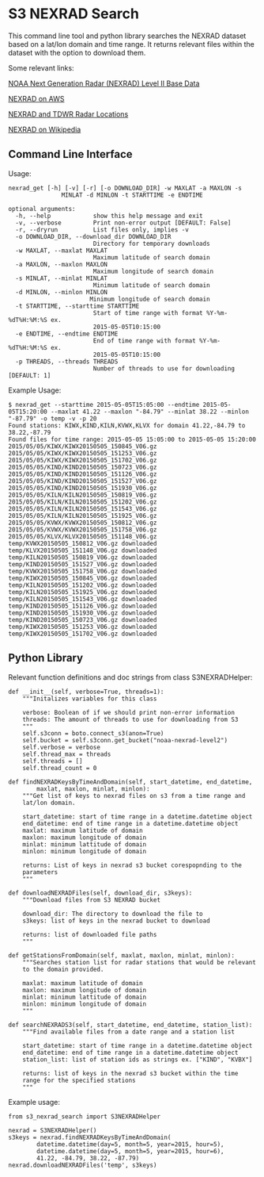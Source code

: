 # S3 NEXRAD Search
This command line tool and python library searches the NEXRAD dataset based on a lat/lon domain and
time range. It returns relevant files within the dataset with the option to
download them. 

Some relevant links:

[NOAA Next Generation Radar (NEXRAD) Level II Base Data](https://data.noaa.gov/dataset/noaa-next-generation-radar-nexrad-level-ii-base-data)

[NEXRAD on AWS](https://aws.amazon.com/public-datasets/nexrad/)

[NEXRAD and TDWR Radar Locations](https://www.roc.noaa.gov/WSR88D/Maps.aspx)

[NEXRAD on Wikipedia](https://en.wikipedia.org/wiki/NEXRAD)


## Command Line Interface

Usage:

    nexrad_get [-h] [-v] [-r] [-o DOWNLOAD_DIR] -w MAXLAT -a MAXLON -s
                   MINLAT -d MINLON -t STARTTIME -e ENDTIME

    optional arguments:
      -h, --help            show this help message and exit
      -v, --verbose         Print non-error output [DEFAULT: False]
      -r, --dryrun          List files only, implies -v
      -o DOWNLOAD_DIR, --download_dir DOWNLOAD_DIR
                            Directory for temporary downloads
      -w MAXLAT, --maxlat MAXLAT
                            Maximum latitude of search domain
      -a MAXLON, --maxlon MAXLON
                            Maximum longitude of search domain
      -s MINLAT, --minlat MINLAT
                            Minimum latitude of search domain
      -d MINLON, --minlon MINLON
                           Minimum longitude of search domain
      -t STARTTIME, --starttime STARTTIME
                            Start of time range with format %Y-%m-%dT%H:%M:%S ex.
                            2015-05-05T10:15:00
      -e ENDTIME, --endtime ENDTIME
                            End of time range with format %Y-%m-%dT%H:%M:%S ex.
                            2015-05-05T10:15:00
      -p THREADS, --threads THREADS
                            Number of threads to use for downloading [DEFAULT: 1]

Example Usage:

    $ nexrad_get --starttime 2015-05-05T15:05:00 --endtime 2015-05-05T15:20:00 --maxlat 41.22 --maxlon "-84.79" --minlat 38.22 --minlon "-87.79" -o temp -v -p 20
    Found stations: KIWX,KIND,KILN,KVWX,KLVX for domain 41.22,-84.79 to 38.22,-87.79
    Found files for time range: 2015-05-05 15:05:00 to 2015-05-05 15:20:00
    2015/05/05/KIWX/KIWX20150505_150845_V06.gz
    2015/05/05/KIWX/KIWX20150505_151253_V06.gz
    2015/05/05/KIWX/KIWX20150505_151702_V06.gz
    2015/05/05/KIND/KIND20150505_150723_V06.gz
    2015/05/05/KIND/KIND20150505_151126_V06.gz
    2015/05/05/KIND/KIND20150505_151527_V06.gz
    2015/05/05/KIND/KIND20150505_151930_V06.gz
    2015/05/05/KILN/KILN20150505_150819_V06.gz
    2015/05/05/KILN/KILN20150505_151202_V06.gz
    2015/05/05/KILN/KILN20150505_151543_V06.gz
    2015/05/05/KILN/KILN20150505_151925_V06.gz
    2015/05/05/KVWX/KVWX20150505_150812_V06.gz
    2015/05/05/KVWX/KVWX20150505_151758_V06.gz
    2015/05/05/KLVX/KLVX20150505_151148_V06.gz
    temp/KVWX20150505_150812_V06.gz downloaded
    temp/KLVX20150505_151148_V06.gz downloaded
    temp/KILN20150505_150819_V06.gz downloaded
    temp/KIND20150505_151527_V06.gz downloaded
    temp/KVWX20150505_151758_V06.gz downloaded
    temp/KIWX20150505_150845_V06.gz downloaded
    temp/KILN20150505_151202_V06.gz downloaded
    temp/KILN20150505_151925_V06.gz downloaded
    temp/KILN20150505_151543_V06.gz downloaded
    temp/KIND20150505_151126_V06.gz downloaded
    temp/KIND20150505_151930_V06.gz downloaded
    temp/KIND20150505_150723_V06.gz downloaded
    temp/KIWX20150505_151253_V06.gz downloaded
    temp/KIWX20150505_151702_V06.gz downloaded


## Python Library

Relevant function definitions and doc strings from class S3NEXRADHelper:

    def __init__(self, verbose=True, threads=1):
        """Initalizes variables for this class

        verbose: Boolean of if we should print non-error information
        threads: The amount of threads to use for downloading from S3
        """
        self.s3conn = boto.connect_s3(anon=True)
        self.bucket = self.s3conn.get_bucket("noaa-nexrad-level2")
        self.verbose = verbose
        self.thread_max = threads
        self.threads = []
        self.thread_count = 0

    def findNEXRADKeysByTimeAndDomain(self, start_datetime, end_datetime,
            maxlat, maxlon, minlat, minlon):
        """Get list of keys to nexrad files on s3 from a time range and 
        lat/lon domain.

        start_datetime: start of time range in a datetime.datetime object
        end_datetime: end of time range in a datetime.datetime object
        maxlat: maximum latitude of domain
        maxlon: maximum longitude of domain
        minlat: minimum lattitude of domain
        minlon: minimum longitude of domain

        returns: List of keys in nexrad s3 bucket corespopnding to the
        parameters
        """

    def downloadNEXRADFiles(self, download_dir, s3keys):
        """Download files from S3 NEXRAD bucket

        download_dir: The directory to download the file to
        s3keys: list of keys in the nexrad bucket to download

        returns: list of downloaded file paths
        """
        
    def getStationsFromDomain(self, maxlat, maxlon, minlat, minlon):
        """Searches station list for radar stations that would be relevant
        to the domain provided.

        maxlat: maximum latitude of domain
        maxlon: maximum longitude of domain
        minlat: minimum lattitude of domain
        minlon: minimum longitude of domain
        """        
        
    def searchNEXRADS3(self, start_datetime, end_datetime, station_list):
        """Find available files from a date range and a station list

        start_datetime: start of time range in a datetime.datetime object
        end_datetime: end of time range in a datetime.datetime object
        station_list: list of station ids as strings ex. ["KIND", "KVBX"]

        returns: list of keys in the nexrad s3 bucket within the time 
        range for the specified stations
        """        

Example usage:
    
    from s3_nexrad_search import S3NEXRADHelper
    
    nexrad = S3NEXRADHelper()
    s3keys = nexrad.findNEXRADKeysByTimeAndDomain(
            datetime.datetime(day=5, month=5, year=2015, hour=5),
            datetime.datetime(day=5, month=5, year=2015, hour=6),
            41.22, -84.79, 38.22, -87.79)
    nexrad.downloadNEXRADFiles('temp', s3keys)

